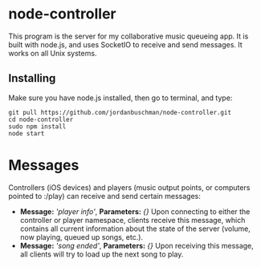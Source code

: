 # node-controller

This program is the server for my collaborative music queueing app. It is built with node.js, and uses SocketIO to receive and send messages. It works on all Unix systems.

## Installing
Make sure you have node.js installed, then go to terminal, and type:
```
git pull https://github.com/jordanbuschman/node-controller.git
cd node-controller
sudo npm install
node start
```
# Messages
Controllers (iOS devices) and players (music output points, or computers pointed to <ip-address>:<port>/play) can receive and send certain messages:
* __Message:__ _'player info'_, __Parameters:__ _{}_
    Upon connecting to either the controller or player namespace, clients receive this message, which contains all current information about the state of the server (volume, now playing, queued up songs, etc.).
* __Message:__ _'song ended'_, __Parameters:__ _{}_
    Upon receiving this message, all clients will try to load up the next song to play.

